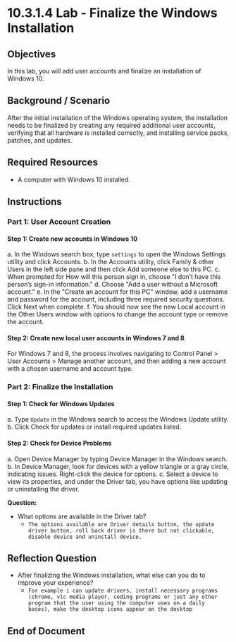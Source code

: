 # 10.3.1.4 Lab - Finalize the Windows Installation

## Objectives
In this lab, you will add user accounts and finalize an installation of Windows 10.

## Background / Scenario
After the initial installation of the Windows operating system, the installation needs to be finalized by creating any required additional user accounts, verifying that all hardware is installed correctly, and installing service packs, patches, and updates.

## Required Resources
- A computer with Windows 10 installed.

## Instructions

### Part 1: User Account Creation

#### Step 1: Create new accounts in Windows 10
a. In the Windows search box, type `settings` to open the Windows Settings utility and click Accounts.
b. In the Accounts utility, click Family & other Users in the left side pane and then click Add someone else to this PC.
c. When prompted for How will this person sign in, choose "I don’t have this person’s sign-in information."
d. Choose "Add a user without a Microsoft account."
e. In the "Create an account for this PC" window, add a username and password for the account, including three required security questions. Click Next when complete.
f. You should now see the new Local account in the Other Users window with options to change the account type or remove the account.

#### Step 2: Create new local user accounts in Windows 7 and 8
For Windows 7 and 8, the process involves navigating to Control Panel > User Accounts > Manage another account, and then adding a new account with a chosen username and account type.

### Part 2: Finalize the Installation

#### Step 1: Check for Windows Updates
a. Type `Update` in the Windows search to access the Windows Update utility.
b. Click Check for updates or install required updates listed.

#### Step 2: Check for Device Problems
a. Open Device Manager by typing Device Manager in the Windows search.
b. In Device Manager, look for devices with a yellow triangle or a gray circle, indicating issues. Right-click the device for options.
c. Select a device to view its properties, and under the Driver tab, you have options like updating or uninstalling the driver.

**Question:**
- What options are available in the Driver tab?
  - `The options available are Driver details button, the update driver button, roll back driver is there but not clickable, disable device and uninstall device.`

## Reflection Question
- After finalizing the Windows installation, what else can you do to improve your experience?
  - `For example i can update drivers, install necessary programs (chrome, vlc media player, coding programs or just any other program that the user using the computer uses on a daily bases), make the desktop icons appear on the desktop`

## End of Document
